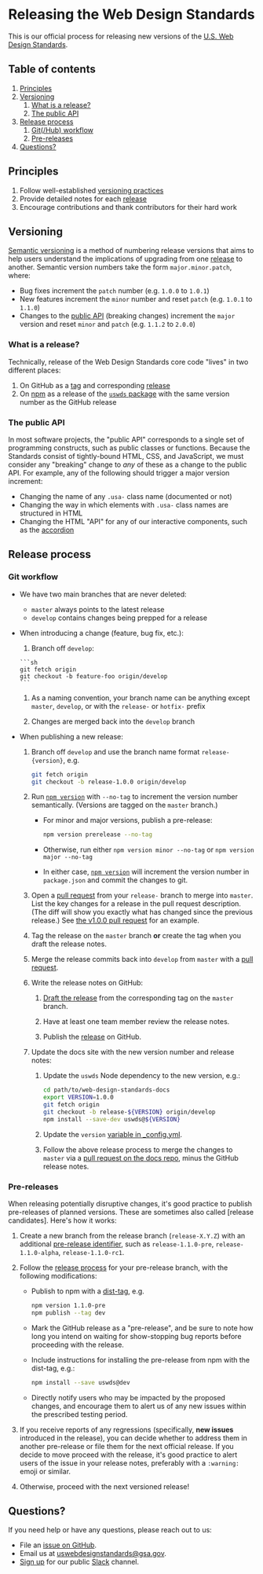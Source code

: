 # Releasing the Web Design Standards

This is our official process for releasing new versions of the [U.S. Web Design
Standards](https://standards.usa.gov).


## Table of contents
1. [Principles](#principles)
1. [Versioning](#versioning)
    1. [What is a release?](#what-is-a-release)
    1. [The public API](#the-public-api)
1. [Release process](#release-process)
    1. [Git(/Hub) workflow](#git-workflow)
    1. [Pre-releases](#pre-releases)
1. [Questions?](#questions)


## Principles
1. Follow well-established [versioning practices](#versioning)
1. Provide detailed notes for each [release](#what-is-a-release)
1. Encourage contributions and thank contributors for their hard work


## Versioning
[Semantic versioning][semver] is a method of numbering release versions that
aims to help users understand the implications of upgrading from one
[release](#what-is-a-release) to another. Semantic version numbers take the
form `major.minor.patch`, where:

* Bug fixes increment the `patch` number (e.g. `1.0.0` to `1.0.1`)
* New features increment the `minor` number and reset `patch` (e.g. `1.0.1` to
  `1.1.0`)
* Changes to the [public API](#public-api) (breaking changes) increment the
  `major` version and reset `minor` and `patch` (e.g. `1.1.2` to `2.0.0`)

### What is a release?
Technically, release of the Web Design Standards core code "lives" in two
different places:

1. On GitHub as a [tag][git tag] and corresponding [release][releases]
1. On [npm][what is npm] as a release of the [`uswds` package][uswds on npm] with the same version number as the GitHub release

### The public API
In most software projects, the "public API" corresponds to a single set of
programming constructs, such as public classes or functions.  Because the
Standards consist of tightly-bound HTML, CSS, and JavaScript, we must consider
any "breaking" change to _any_ of these as a change to the public API. For
example, any of the following should trigger a major version increment:

* Changing the name of any `.usa-` class name (documented or not)
* Changing the way in which elements with `.usa-` class names are structured in
  HTML
* Changing the HTML "API" for any of our interactive components, such as the
  [accordion](https://standards.usa.gov/accordions/)


## Release process

### Git workflow

* We have two main branches that are never deleted:

    * `master` always points to the latest release
    * `develop` contains changes being prepped for a release

* When introducing a change (feature, bug fix, etc.):

    1. Branch off `develop`:
  
      ```sh
      git fetch origin
      git checkout -b feature-foo origin/develop
      ```
      
    1. As a naming convention, your branch name can be anything except `master`,
       `develop`, or with the `release-` or `hotfix-` prefix

    1. Changes are merged back into the `develop` branch
  
* When publishing a new release:

    1. Branch off `develop` and use the branch name format `release-{version}`,
       e.g.

        ```sh
        git fetch origin
        git checkout -b release-1.0.0 origin/develop
        ```

    1. Run [`npm version`][npm version] with `--no-tag` to increment the version
       number semantically. (Versions are tagged on the `master` branch.)
     
        * For minor and major versions, publish a pre-release:

            ```sh
            npm version prerelease --no-tag
            ```

        * Otherwise, run either `npm version minor --no-tag` or `npm version major
          --no-tag`

        * In either case, [`npm version`][npm version] will increment the version
          number in `package.json` and commit the changes to git.

    1. Open a [pull request] from your `release-` branch to merge into `master`.
       List the key changes for a release in the pull request description. (The
       diff will show you exactly what has changed since the previous release.)
       See [the v1.0.0 pull request](https://github.com/18F/web-design-standards/pull/1726)
       for an example.

    1. Tag the release on the `master` branch **or** create the tag when you
       draft the release notes.

    1. Merge the release commits back into `develop` from `master` with a [pull
       request].

    1. Write the release notes on GitHub:

        1. [Draft the release][draft release] from the corresponding tag on the
           `master` branch.

        1. Have at least one team member review the release notes.

        1. Publish the [release](https://github.com/18F/web-design-standards/releases)
           on GitHub.

    1. Update the docs site with the new version number and release notes:

        1. Update the `uswds` Node dependency to the new version, e.g.:

            ```sh
            cd path/to/web-design-standards-docs
            export VERSION=1.0.0
            git fetch origin
            git checkout -b release-${VERSION} origin/develop
            npm install --save-dev uswds@${VERSION}
            ```

        1. Update the `version` [variable in
           _config.yml](https://github.com/18F/web-design-standards-docs/blob/master/_config.yml#L3).

        1. Follow the above release process to merge the changes to `master` via a
           [pull request on the docs repo](https://github.com/18F/web-design-standards-docs/compare),
           minus the GitHub release notes.

### Pre-releases

When releasing potentially disruptive changes, it's good practice to publish pre-releases of
planned versions. These are sometimes also called [release candidates]. Here's how it works:

1. Create a new branch from the release branch (`release-X.Y.Z`) with an additional
   [pre-release identifier](http://semver.org/#spec-item-9), such as `release-1.1.0-pre`,
   `release-1.1.0-alpha`, `release-1.1.0-rc1`.
   
1. Follow the [release process](#git-workflow) for your pre-release branch, with the following
   modifications:
   
   * Publish to npm with a [dist-tag](https://docs.npmjs.com/cli/dist-tag), e.g.
   
      ```sh
      npm version 1.1.0-pre
      npm publish --tag dev
      ```
      
   * Mark the GitHub release as a "pre-release", and be sure to note how long you intend on
     waiting for show-stopping bug reports before proceeding with the release.
     
   * Include instructions for installing the pre-release from npm with the dist-tag, e.g.:
   
      ```sh
      npm install --save uswds@dev
      ```
      
   * Directly notify users who may be impacted by the proposed changes, and encourage
     them to alert us of any new issues within the prescribed testing period.
     
1. If you receive reports of any regressions (specifically, **new issues** introduced in
   the release), you can decide whether to address them in another pre-release or file
   them for the next official release. If you decide to move proceed with the release,
   it's good practice to alert users of the issue in your release notes, preferably with
   a `:warning:` emoji or similar.
   
1. Otherwise, proceed with the next versioned release!

## Questions?
If you need help or have any questions, please reach out to us:

* File an [issue on GitHub](https://github.com/18F/web-design-standards/issues/new).
* Email us at [uswebdesignstandards@gsa.gov](mailto:uswebdesignstandards@gsa.gov).
* [Sign up](https://chat.18f.gov/) for our public [Slack] channel.


[draft release]: https://github.com/18F/web-design-standards/releases/new
[git tag]: https://git-scm.com/book/en/v2/Git-Basics-Tagging
[new release]: https://github.com/18F/web-design-standards/releases/new
[npm version]: https://docs.npmjs.com/cli/version
[pull request]: https://github.com/18F/web-design-standards/compare
[releases]: https://github.com/18F/web-design-standards/releases
[semver]: http://semver.org/
[uswds on npm]: https://npmjs.com/package/uswds
[what is npm]: https://docs.npmjs.com/getting-started/what-is-npm
[Slack]: https://slack.com/
[release candidate]: https://en.wikipedia.org/wiki/Software_release_life_cycle#Release_candidate
